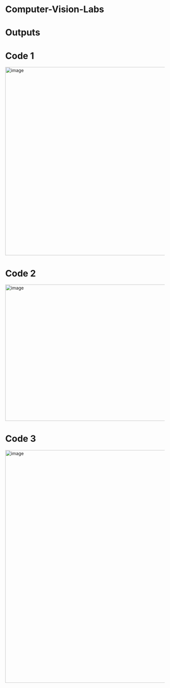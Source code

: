 ﻿# Computer-Vision-Labs
# Outputs
# Code 1
   <img width="1398" height="594" alt="image" src="https://github.com/user-attachments/assets/d850a250-b01c-4d25-8abf-78995caeb3f1" />
   
# Code 2
  <img width="1589" height="430" alt="image" src="https://github.com/user-attachments/assets/281940df-4f24-4c0f-9016-ad23bc7730a6" />
  
# Code 3
  <img width="1052" height="734" alt="image" src="https://github.com/user-attachments/assets/9b67b015-95e5-4261-977d-bdee1d56f395" />



